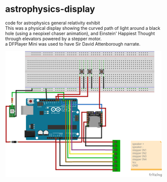 # astrophysics-display
code for astrophysics general relativity exhibit<br/>
This was a physical display showing the curved path of light around a black hole (using a neopixel chaser animation), and Einstein' Happiest Thought through elevators powered by a stepper motor. <br/>
a DFPlayer Mini was used to have Sir David Attenborough narrate.

![schematic](./astro-display.png)
